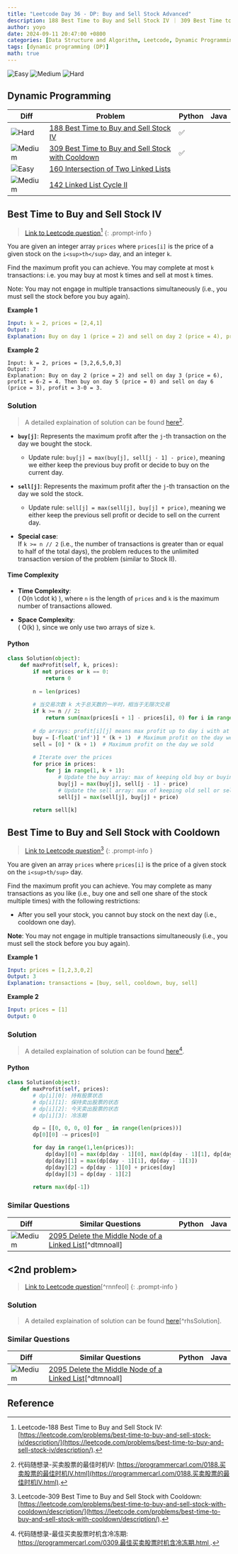 ```yaml
---
title: "Leetcode Day 36 - DP: Buy and Sell Stock Advanced"
description: 188 Best Time to Buy and Sell Stock IV ｜ 309 Best Time to Buy and Sell Stock with Cooldown
author: yoyo
date: 2024-09-11 20:47:00 +0800
categories: [Data Structure and Algorithm, Leetcode, Dynamic Programming, Buy and Sell Stock]
tags: [dynamic programming (DP)]
math: true
---
```


![Easy](https://img.shields.io/badge/Easy-brightgreen) 
![Medium](https://img.shields.io/badge/Medium-yellow)
![Hard](https://img.shields.io/badge/Hard-red)

## Dynamic Programming

| Diff                                                                                                | Problem                                                                                 | Python | Java |
|-----------------------------------------------------------------------------------------------------|-----------------------------------------------------------------------------------------|--------|------|
| ![Hard](https://img.shields.io/badge/Hard-red)                                               | [188 Best Time to Buy and Sell Stock IV](#best-time-to-buy-and-sell-stock-iv)                                 |✅      |       |
| ![Medium](https://img.shields.io/badge/Medium-yellow)                                               | [309 Best Time to Buy and Sell Stock with Cooldown](#best-time-to-buy-and-sell-stock-with-cooldown)      |✅      |       |
| ![Easy](https://img.shields.io/badge/Easy-brightgreen)                                              | [160 Intersection of Two Linked Lists](#the-link)               |        |      |
| ![Medium](https://img.shields.io/badge/Medium-yellow)                                               | [142 Linked List Cycle II](#the-link)                                       |        |      |

## Best Time to Buy and Sell Stock IV

> [Link to Leetcode question](https://leetcode.com/problems/best-time-to-buy-and-sell-stock-iv/description/)[^bttbassiv]
{: .prompt-info }

You are given an integer array `prices` where `prices[i]` is the price of a given stock on the `i<sup>th</sup>` day, and an integer `k`.

Find the maximum profit you can achieve. You may complete at most `k` transactions: i.e. you may buy at most k times and sell at most `k` times.

Note: You may not engage in multiple transactions simultaneously (i.e., you must sell the stock before you buy again).

**Example 1**

```yml
Input: k = 2, prices = [2,4,1]
Output: 2
Explanation: Buy on day 1 (price = 2) and sell on day 2 (price = 4), profit = 4-2 = 2.
```

**Example 2**

```
Input: k = 2, prices = [3,2,6,5,0,3]
Output: 7
Explanation: Buy on day 2 (price = 2) and sell on day 3 (price = 6), profit = 6-2 = 4. Then buy on day 5 (price = 0) and sell on day 6 (price = 3), profit = 3-0 = 3.
```

### Solution

> A detailed explaination of solution can be found [here](https://programmercarl.com/0151.翻转字符串里的单词.html)[^bttbassivSolution].

- **`buy[j]`**: Represents the maximum profit after the `j`-th transaction on the day we bought the stock.
  - Update rule: `buy[j] = max(buy[j], sell[j - 1] - price)`, meaning we either keep the previous buy profit or decide to buy on the current day.
  
- **`sell[j]`**: Represents the maximum profit after the `j`-th transaction on the day we sold the stock.
  - Update rule: `sell[j] = max(sell[j], buy[j] + price)`, meaning we either keep the previous sell profit or decide to sell on the current day.
  
- **Special case**:  
  If `k >= n // 2` (i.e., the number of transactions is greater than or equal to half of the total days), the problem reduces to the unlimited transaction version of the problem (similar to Stock II).

#### Time Complexity

- **Time Complexity**:  
  \( O(n \cdot k) \), where `n` is the length of `prices` and `k` is the maximum number of transactions allowed.

- **Space Complexity**:  
  \( O(k) \), since we only use two arrays of size `k`.

#### Python

```python
class Solution(object):
    def maxProfit(self, k, prices):
        if not prices or k == 0:
            return 0
        
        n = len(prices)
        
        # 当交易次数 k 大于总天数的一半时，相当于无限次交易
        if k >= n // 2:
            return sum(max(prices[i + 1] - prices[i], 0) for i in range(n - 1))
        
        # dp arrays: profit[i][j] means max profit up to day i with at most j transactions
        buy = [-float('inf')] * (k + 1)  # Maximum profit on the day we bought
        sell = [0] * (k + 1)  # Maximum profit on the day we sold
        
        # Iterate over the prices
        for price in prices:
            for j in range(1, k + 1):
                # Update the buy array: max of keeping old buy or buying on this day
                buy[j] = max(buy[j], sell[j - 1] - price)
                # Update the sell array: max of keeping old sell or selling on this day
                sell[j] = max(sell[j], buy[j] + price)
        
        return sell[k]
```


## Best Time to Buy and Sell Stock with Cooldown

> [Link to Leetcode question](https://leetcode.com/problems/remove-nth-node-from-end-of-list/description/)[^bttbasswc]
{: .prompt-info }

You are given an array `prices` where `prices[i]` is the price of a given stock on the `i<sup>th/sup>` day.

Find the maximum profit you can achieve. You may complete as many transactions as you like (i.e., buy one and sell one share of the stock multiple times) with the following restrictions:

- After you sell your stock, you cannot buy stock on the next day (i.e., cooldown one day).

**Note**: You may not engage in multiple transactions simultaneously (i.e., you must sell the stock before you buy again).

 

**Example 1**

```yml
Input: prices = [1,2,3,0,2]
Output: 3
Explanation: transactions = [buy, sell, cooldown, buy, sell]
```

**Example 2**

```yml
Input: prices = [1]
Output: 0
```

### Solution

> A detailed explaination of solution can be found [here](https://programmercarl.com/0309.最佳买卖股票时机含冷冻期.html)[^bttbasswcSolution].

#### Python

```python
class Solution(object):
    def maxProfit(self, prices):
        # dp[i][0]: 持有股票状态
        # dp[i][1]: 保持卖出股票的状态
        # dp[i][2]: 今天卖出股票的状态
        # dp[i][3]: 冷冻期

        dp = [[0, 0, 0, 0] for _ in range(len(prices))]
        dp[0][0] -= prices[0]

        for day in range(1,len(prices)):
            dp[day][0] = max(dp[day - 1][0], max(dp[day - 1][1], dp[day - 1][3]) - prices[day])
            dp[day][1] = max(dp[day - 1][1], dp[day - 1][3])
            dp[day][2] = dp[day - 1][0] + prices[day]
            dp[day][3] = dp[day - 1][2]
        
        return max(dp[-1])
```

### Similar Questions

| Diff                                                                                                 | Similar Questions                                                                                       | Python | Java |
|------------------------------------------------------------------------------------------------------|---------------------------------------------------------------------------------------------------------|--------|------|
| ![Medium](https://img.shields.io/badge/Medium-yellow)                                                | [2095 Delete the Middle Node of a Linked List](https://leetcode.com/problems/delete-the-middle-node-of-a-linked-list/)[^dtmnoall] |        |      |

## <2nd problem>

> [Link to Leetcode question](https://leetcode.com/problems/remove-nth-node-from-end-of-list/description/)[^rnnfeol]
{: .prompt-info }

[^]:Leetcode-

### Solution

> A detailed explaination of solution can be found [here](https://programmercarl.com/0151.翻转字符串里的单词.html)[^rhsSolution].

[^Solution]:代码随想录-

### Similar Questions

| Diff                                                                                                 | Similar Questions                                                                                       | Python | Java |
|------------------------------------------------------------------------------------------------------|---------------------------------------------------------------------------------------------------------|--------|------|
| ![Medium](https://img.shields.io/badge/Medium-yellow)                                                | [2095 Delete the Middle Node of a Linked List](https://leetcode.com/problems/delete-the-middle-node-of-a-linked-list/)[^dtmnoall] |        |      |



## Reference

[^bttbassiv]:Leetcode-188 Best Time to Buy and Sell Stock IV: [https://leetcode.com/problems/best-time-to-buy-and-sell-stock-iv/description/](https://leetcode.com/problems/best-time-to-buy-and-sell-stock-iv/description/).
[^bttbassivSolution]:代码随想录-买卖股票的最佳时机IV: [https://programmercarl.com/0188.买卖股票的最佳时机IV.html](https://programmercarl.com/0188.买卖股票的最佳时机IV.html).
[^bttbasswc]:Leetcode-309 Best Time to Buy and Sell Stock with Cooldown: [https://leetcode.com/problems/best-time-to-buy-and-sell-stock-with-cooldown/description/](https://leetcode.com/problems/best-time-to-buy-and-sell-stock-with-cooldown/description/).
[^bttbasswcSolution]:代码随想录-最佳买卖股票时机含冷冻期: [https://programmercarl.com/0309.最佳买卖股票时机含冷冻期.html
](https://programmercarl.com/0309.最佳买卖股票时机含冷冻期.html).

